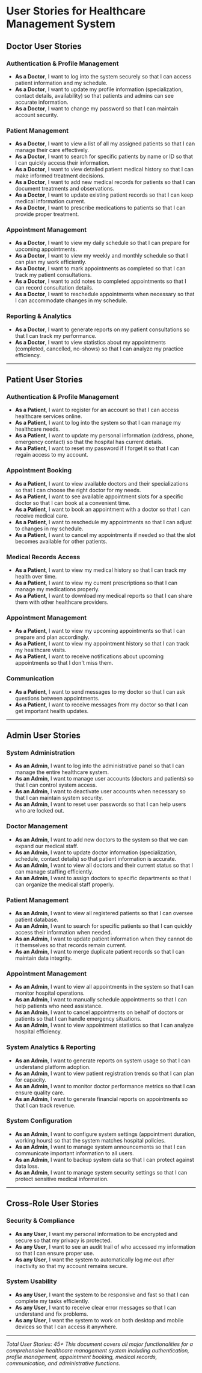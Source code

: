 # User Stories for Healthcare Management System

## Doctor User Stories

### Authentication & Profile Management
- **As a Doctor**, I want to log into the system securely so that I can access patient information and my schedule.
- **As a Doctor**, I want to update my profile information (specialization, contact details, availability) so that patients and admins can see accurate information.
- **As a Doctor**, I want to change my password so that I can maintain account security.

### Patient Management
- **As a Doctor**, I want to view a list of all my assigned patients so that I can manage their care effectively.
- **As a Doctor**, I want to search for specific patients by name or ID so that I can quickly access their information.
- **As a Doctor**, I want to view detailed patient medical history so that I can make informed treatment decisions.
- **As a Doctor**, I want to add new medical records for patients so that I can document treatments and observations.
- **As a Doctor**, I want to update existing patient records so that I can keep medical information current.
- **As a Doctor**, I want to prescribe medications to patients so that I can provide proper treatment.

### Appointment Management
- **As a Doctor**, I want to view my daily schedule so that I can prepare for upcoming appointments.
- **As a Doctor**, I want to view my weekly and monthly schedule so that I can plan my work efficiently.
- **As a Doctor**, I want to mark appointments as completed so that I can track my patient consultations.
- **As a Doctor**, I want to add notes to completed appointments so that I can record consultation details.
- **As a Doctor**, I want to reschedule appointments when necessary so that I can accommodate changes in my schedule.

### Reporting & Analytics
- **As a Doctor**, I want to generate reports on my patient consultations so that I can track my performance.
- **As a Doctor**, I want to view statistics about my appointments (completed, cancelled, no-shows) so that I can analyze my practice efficiency.

---

## Patient User Stories

### Authentication & Profile Management
- **As a Patient**, I want to register for an account so that I can access healthcare services online.
- **As a Patient**, I want to log into the system so that I can manage my healthcare needs.
- **As a Patient**, I want to update my personal information (address, phone, emergency contact) so that the hospital has current details.
- **As a Patient**, I want to reset my password if I forget it so that I can regain access to my account.

### Appointment Booking
- **As a Patient**, I want to view available doctors and their specializations so that I can choose the right doctor for my needs.
- **As a Patient**, I want to see available appointment slots for a specific doctor so that I can book at a convenient time.
- **As a Patient**, I want to book an appointment with a doctor so that I can receive medical care.
- **As a Patient**, I want to reschedule my appointments so that I can adjust to changes in my schedule.
- **As a Patient**, I want to cancel my appointments if needed so that the slot becomes available for other patients.

### Medical Records Access
- **As a Patient**, I want to view my medical history so that I can track my health over time.
- **As a Patient**, I want to view my current prescriptions so that I can manage my medications properly.
- **As a Patient**, I want to download my medical reports so that I can share them with other healthcare providers.

### Appointment Management
- **As a Patient**, I want to view my upcoming appointments so that I can prepare and plan accordingly.
- **As a Patient**, I want to view my appointment history so that I can track my healthcare visits.
- **As a Patient**, I want to receive notifications about upcoming appointments so that I don't miss them.

### Communication
- **As a Patient**, I want to send messages to my doctor so that I can ask questions between appointments.
- **As a Patient**, I want to receive messages from my doctor so that I can get important health updates.

---

## Admin User Stories

### System Administration
- **As an Admin**, I want to log into the administrative panel so that I can manage the entire healthcare system.
- **As an Admin**, I want to manage user accounts (doctors and patients) so that I can control system access.
- **As an Admin**, I want to deactivate user accounts when necessary so that I can maintain system security.
- **As an Admin**, I want to reset user passwords so that I can help users who are locked out.

### Doctor Management
- **As an Admin**, I want to add new doctors to the system so that we can expand our medical staff.
- **As an Admin**, I want to update doctor information (specialization, schedule, contact details) so that patient information is accurate.
- **As an Admin**, I want to view all doctors and their current status so that I can manage staffing efficiently.
- **As an Admin**, I want to assign doctors to specific departments so that I can organize the medical staff properly.

### Patient Management
- **As an Admin**, I want to view all registered patients so that I can oversee patient database.
- **As an Admin**, I want to search for specific patients so that I can quickly access their information when needed.
- **As an Admin**, I want to update patient information when they cannot do it themselves so that records remain current.
- **As an Admin**, I want to merge duplicate patient records so that I can maintain data integrity.

### Appointment Management
- **As an Admin**, I want to view all appointments in the system so that I can monitor hospital operations.
- **As an Admin**, I want to manually schedule appointments so that I can help patients who need assistance.
- **As an Admin**, I want to cancel appointments on behalf of doctors or patients so that I can handle emergency situations.
- **As an Admin**, I want to view appointment statistics so that I can analyze hospital efficiency.

### System Analytics & Reporting
- **As an Admin**, I want to generate reports on system usage so that I can understand platform adoption.
- **As an Admin**, I want to view patient registration trends so that I can plan for capacity.
- **As an Admin**, I want to monitor doctor performance metrics so that I can ensure quality care.
- **As an Admin**, I want to generate financial reports on appointments so that I can track revenue.

### System Configuration
- **As an Admin**, I want to configure system settings (appointment duration, working hours) so that the system matches hospital policies.
- **As an Admin**, I want to manage system announcements so that I can communicate important information to all users.
- **As an Admin**, I want to backup system data so that I can protect against data loss.
- **As an Admin**, I want to manage system security settings so that I can protect sensitive medical information.

---

## Cross-Role User Stories

### Security & Compliance
- **As any User**, I want my personal information to be encrypted and secure so that my privacy is protected.
- **As any User**, I want to see an audit trail of who accessed my information so that I can ensure proper use.
- **As any User**, I want the system to automatically log me out after inactivity so that my account remains secure.

### System Usability
- **As any User**, I want the system to be responsive and fast so that I can complete my tasks efficiently.
- **As any User**, I want to receive clear error messages so that I can understand and fix problems.
- **As any User**, I want the system to work on both desktop and mobile devices so that I can access it anywhere.

---

*Total User Stories: 45+*
*This document covers all major functionalities for a comprehensive healthcare management system including authentication, profile management, appointment booking, medical records, communication, and administrative functions.*
